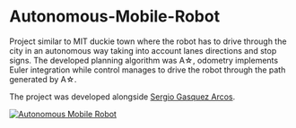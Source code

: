 # Autonomous-Mobile-Robot

Project similar to MIT duckie town where the robot has to drive through the city in an autonomous way taking into account lanes directions and stop signs. The developed planning algorithm was A☆, odometry implements Euler integration while control manages to drive the robot through the path generated by A☆.

The project was developed alongside [Sergio Gasquez Arcos](https://github.com/SergioGasquez).

[![Autonomous Mobile Robot](https://img.youtube.com/vi/fmRb8JX7574/0.jpg)](https://youtu.be/fmRb8JX7574)
